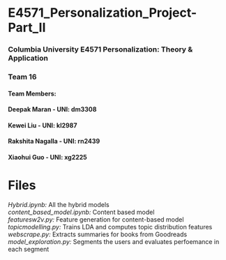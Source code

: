# E4571_Personalization_Project-Part_II

### Columbia University E4571 Personalization: Theory & Application

### Team 16 

#### Team Members:

#### Deepak Maran - UNI: dm3308

#### Kewei Liu - UNI: kl2987

#### Rakshita Nagalla - UNI: rn2439

#### Xiaohui Guo - UNI: xg2225

# Files  

*Hybrid.ipynb:* All the hybrid models  
*content_based_model.ipynb:* Content based model  
*featuresw2v.py:* Feature generation for content-based model   
*topicmodelling.py:* Trains LDA and computes topic distribution features  
*webscrape.py:* Extracts summaries for books from Goodreads  
*model_exploration.py:* Segments the users and evaluates perfoemance in each segment   

